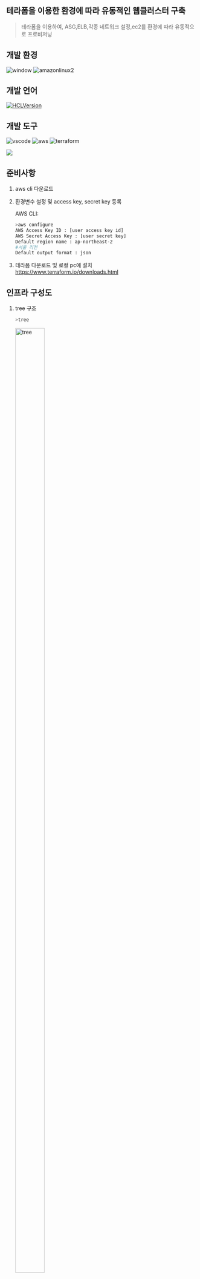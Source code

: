 ## 테라폼을 이용한 환경에 따라 유동적인 웹클러스터 구축   
>테라폼을 이용하여, ASG,ELB,각종 네트워크 설정,ec2를 환경에 따라 유동적으로 프로비저닝

## 개발 환경
![window][window-image]
![amazonlinux2][amazonlinux2-image]

## 개발 언어
[![HCLVersion][HCL-image]][HCL-url]

## 개발 도구
![vscode][vscode-image]
![aws][aws-image]
![terraform][terraform-image]



![](../header.png)

## 준비사항

1. aws cli 다운로드
2. 환경변수 설정 및 access key, secret key 등록 

    AWS CLI:

    ```sh
    >aws configure
    AWS Access Key ID : [user access key id]
    AWS Secret Access Key : [user secret key]
    Default region name : ap-northeast-2 
    #서울 리전
    Default output format : json
    ```

3. 테라폼 다운로드 및 로컬 pc에 설치
https://www.terraform.io/downloads.html

## 인프라 구성도
1. tree 구조
    
    ```sh
    >tree
    ```
    <img src=https://user-images.githubusercontent.com/73996998/106762520-420a9d80-6679-11eb-84df-3631f325b6c7.png width="40%" height="80%" title="px(픽셀) 크기 설정" alt="tree"></img>
2. 구성도   
    <img src=https://user-images.githubusercontent.com/73996998/106762854-944bbe80-6679-11eb-831d-09e7e07744c0.GIF width="80%" height="80%" title="px(픽셀) 크기 설정" alt="tree"></img>   
    아이콘사용출처: https://aws.amazon.com/ko/architecture/icons/

## 스크린샷
1. ASG 생성 확인
<img src=https://raw.githubusercontent.com/Park-G-s/study/master/%EC%98%A4%ED%86%A0%EC%8A%A4%EC%BC%80%EC%9D%BC%EB%A7%81(%EA%B0%80%EB%A6%AC%EA%B8%B0).GIF width="80%" height="30%" title="px(픽셀) 크기 설정" alt="ASG"></img>
2. ELB 생성 확인<img src=https://raw.githubusercontent.com/Park-G-s/study/master/%EB%A1%9C%EB%93%9C%EB%B0%B8%EB%9F%B0%EC%84%9C(%EA%B0%80%EB%A6%AC%EA%B8%B0).GIF width="80%" height="30%" title="px(픽셀) 크기 설정" alt="ELB2"></img>
3. ELB 정상작동 확인
<img src=https://raw.githubusercontent.com/Park-G-s/study/master/elb%20%EC%A0%95%EC%83%81%EC%9E%91%EB%8F%99(%EA%B0%80%EB%A6%AC%EA%B8%B0).GIF width="80%" height="30%" title="px(픽셀) 크기 설정" alt="ELB"></img>


<!-- ## 사용 예제

스크린 샷과 코드 예제를 통해 사용 방법을 자세히 설명합니다.

_더 많은 예제와 사용법은 [Wiki][wiki]를 참고하세요._
-->
<!--## 개발 환경 설정

모든 개발 의존성 설치 방법과 자동 테스트 슈트 실행 방법을 운영체제 별로 작성합니다.

```sh
make install
npm test
```
## 업데이트 내역

* 0.2.1
    * 수정: 문서 업데이트 (모듈 코드 동일)
* 0.2.0
    * 수정: `setDefaultXYZ()` 메서드 제거
    * 추가: `init()` 메서드 추가
* 0.1.1
    * 버그 수정: `baz()` 메서드 호출 시 부팅되지 않는 현상 (@컨트리뷰터 감사합니다!)
* 0.1.0
    * 첫 출시
    * 수정: `foo()` 메서드 네이밍을 `bar()`로 수정
* 0.0.1
    * 작업 진행 중

## 정보

이름 – [@트위터 주소](https://twitter.com/dbader_org) – 이메일주소@example.com

XYZ 라이센스를 준수하며 ``LICENSE``에서 자세한 정보를 확인할 수 있습니다.

[https://github.com/yourname/github-link](https://github.com/dbader/)

## 기여 방법

1. (<https://github.com/yourname/yourproject/fork>)을 포크합니다.
2. (`git checkout -b feature/fooBar`) 명령어로 새 브랜치를 만드세요.
3. (`git commit -am 'Add some fooBar'`) 명령어로 커밋하세요.
4. (`git push origin feature/fooBar`) 명령어로 브랜치에 푸시하세요. 
5. 풀리퀘스트를 보내주세요.
-->
<!-- Markdown link & img dfn's -->
[HCL-image]: https://img.shields.io/badge/HCL-blue
[terraform-image]: https://img.shields.io/badge/terraform-0.14.5-blue
[window-image]: https://img.shields.io/badge/Window-10-blue
[amazonlinux2-image]: https://img.shields.io/badge/amazonlinux-2-orange
[vscode-image]: https://img.shields.io/badge/vscode-1.52.1-blueviolet
[HCL-url]: https://www.terraform.io/downloads.html
[aws-image]: https://img.shields.io/badge/-aws-orange